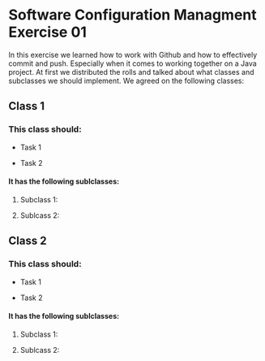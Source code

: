 # Software Configuration Managment Exercise 01

In this exercise we learned how to work with Github and how to effectively commit and push. Especially when it comes to working together on a Java project. At first we distributed the rolls and talked about what classes and subclasses we should implement.
We agreed on the following classes:

## Class 1

### This class should:
- Task 1

- Task 2

#### It has the following sublclasses:
 1. Subclass 1:

 2. Sublcass 2:

## Class 2

### This class should:
- Task 1

- Task 2

#### It has the following sublclasses:
 1. Subclass 1:

 2. Sublcass 2:


[//]: # (1. Numbered)
[//]: # (2. List)

[//]: # (**Bold** and _Italic_ and `Code` text)
